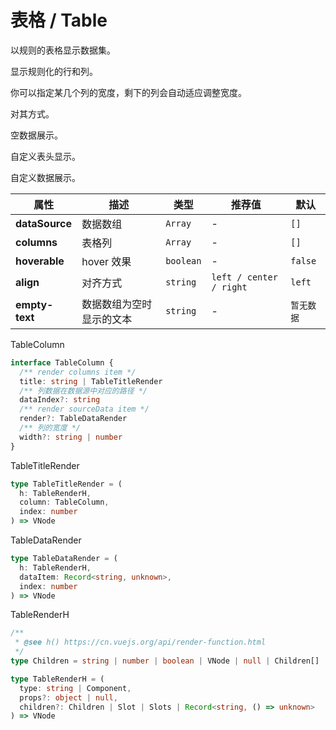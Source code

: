 # 表格 / Table

以规则的表格显示数据集。

<ex-code name="ex-table-basic">

显示规则化的行和列。

</ex-code>

<ex-code name="ex-table-width">

你可以指定某几个列的宽度，剩下的列会自动适应调整宽度。

</ex-code>

<ex-code name="ex-table-align">

对其方式。

</ex-code>

<ex-code name="ex-table-empty">

空数据展示。

</ex-code>

<ex-code name="ex-table-header">

自定义表头显示。

</ex-code>

<ex-code name="ex-table-action">

自定义数据展示。

</ex-code>

<ex-footer>

| 属性           | 描述                     | 类型      | 推荐值                  | 默认       |
| -------------- | ------------------------ | --------- | ----------------------- | ---------- |
| **dataSource** | 数据数组                 | `Array`   | -                       | `[]`       |
| **columns**    | 表格列                   | `Array`   | -                       | `[]`       |
| **hoverable**  | hover 效果               | `boolean` | -                       | `false`    |
| **align**      | 对齐方式                 | `string`  | `left / center / right` | `left`     |
| **empty-text** | 数据数组为空时显示的文本 | `string`  | -                       | `暂无数据` |

<g-code>TableColumn</g-code>

```ts
interface TableColumn {
  /** render columns item */
  title: string | TableTitleRender
  /** 列数据在数据源中对应的路径 */
  dataIndex?: string
  /** render sourceData item */
  render?: TableDataRender
  /** 列的宽度 */
  width?: string | number
}
```

<g-code>TableTitleRender</g-code>

```ts
type TableTitleRender = (
  h: TableRenderH,
  column: TableColumn,
  index: number
) => VNode
```

<g-code>TableDataRender</g-code>

```ts
type TableDataRender = (
  h: TableRenderH,
  dataItem: Record<string, unknown>,
  index: number
) => VNode
```

<g-code>TableRenderH</g-code>

```ts
/**
 * @see h() https://cn.vuejs.org/api/render-function.html
 */
type Children = string | number | boolean | VNode | null | Children[]

type TableRenderH = (
  type: string | Component,
  props?: object | null,
  children?: Children | Slot | Slots | Record<string, () => unknown>
) => VNode
```

</ex-footer>
